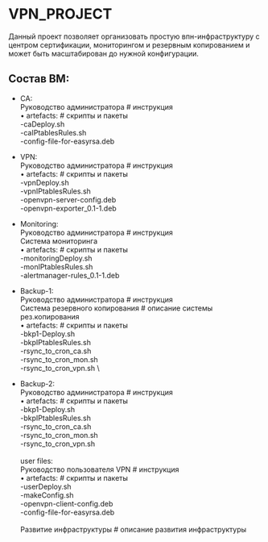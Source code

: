 # VPN_PROJECT
Данный проект позволяет организовать простую впн-инфраструктуру с центром сертификации, мониторингом и резервным копированием и может быть масштабирован до нужной конфигурации.

## Состав ВМ:
- CA:\
         Руководство администратора    	                       # инструкция \
    • artefacts:  				               # скрипты и пакеты \
	-caDeploy.sh \
	-caIPtablesRules.sh \
	-config-file-for-easyrsa.deb 
- VPN: \
	Руководство администратора	          		# инструкция \
    • artefacts:				                # скрипты и пакеты \
	-vpnDeploy.sh \
	-vpnIPtablesRules.sh \
	-openvpn-server-config.deb  
	-openvpn-exporter_0.1-1.deb 
- Monitoring: \
	Руководство администратора	         # инструкция \
	Система мониторинга \
    • artefacts:				               # скрипты и пакеты \
	-monitoringDeploy.sh \
	-monIPtablesRules.sh \
	-alertmanager-rules_0.1-1.deb 

- Backup-1: \
	Руководство администратора	        # инструкция \
	Система резервного копирования	    # описание системы рез.копирования \
    • artefacts:				              # скрипты и пакеты \
	-bkp1-Deploy.sh \
	-bkpIPtablesRules.sh \
	-rsync_to_cron_ca.sh  \
-rsync_to_cron_mon.sh \
-rsync_to_cron_vpn.sh \

- Backup-2:\
 Руководство администратора	          # инструкция \
    • artefacts:				              # скрипты и пакеты \
	-bkp1-Deploy.sh \
	-bkpIPtablesRules.sh \
	-rsync_to_cron_ca.sh \
-rsync_to_cron_mon.sh \
-rsync_to_cron_vpn.sh \
\
user files: \
	Руководство пользователя VPN	      # инструкция \
    • artefacts:				              # скрипты и пакеты \
	-userDeploy.sh \
	-makeConfig.sh \
	-openvpn-client-config.deb \
-config-file-for-easyrsa.deb \
\
Развитие инфраструктуры			          # описание развития инфраструктуры 

